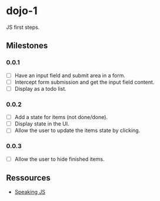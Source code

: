 # dojo-1

JS first steps.

## Milestones
### 0.0.1
- [ ] Have an input field and submit area in a form.
- [ ] Intercept form submission and get the input field content.
- [ ] Display as a todo list.
### 0.0.2
- [ ] Add a state for items (not done/done).
- [ ] Display state in the UI.
- [ ] Allow the user to update the items state by clicking.
### 0.0.3
- [ ] Allow the user to hide finished items.

## Ressources
- [Speaking JS](http://speakingjs.com)
